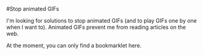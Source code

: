 #Stop animated GIFs

I'm looking for solutions to stop animated GIFs (and to play GIFs one by one when I want to). Animated GIFs prevent me from reading articles on the web.

At the moment, you can only find a bookmarklet here.
